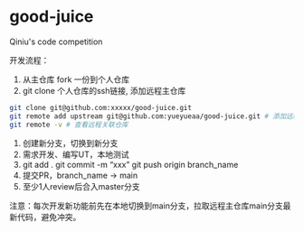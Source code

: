 # good-juice
Qiniu's code competition

开发流程：

1. 从主仓库 fork 一份到个人仓库
2. git clone 个人仓库的ssh链接, 添加远程主仓库

```bash
git clone git@github.com:xxxxx/good-juice.git 
git remote add upstream git@github.com:yueyueaa/good-juice.git # 添加远程主仓库
git remote -v # 查看远程关联仓库
```

1. 创建新分支，切换到新分支
2. 需求开发、编写UT，本地测试
3. git add .  git commit -m “xxx” git  push origin branch_name
4. 提交PR，branch_name → main
5. 至少1人review后合入master分支

注意：每次开发新功能前先在本地切换到main分支，拉取远程主仓库main分支最新代码，避免冲突。
